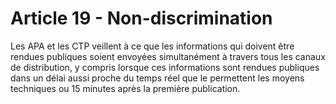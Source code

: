 # Article 19 - Non-discrimination


Les APA et les CTP veillent à ce que les informations qui doivent être rendues publiques soient envoyées simultanément à travers tous les canaux de distribution, y compris lorsque ces informations sont rendues publiques dans un délai aussi proche du temps réel que le permettent les moyens techniques ou 15 minutes après la première publication.
